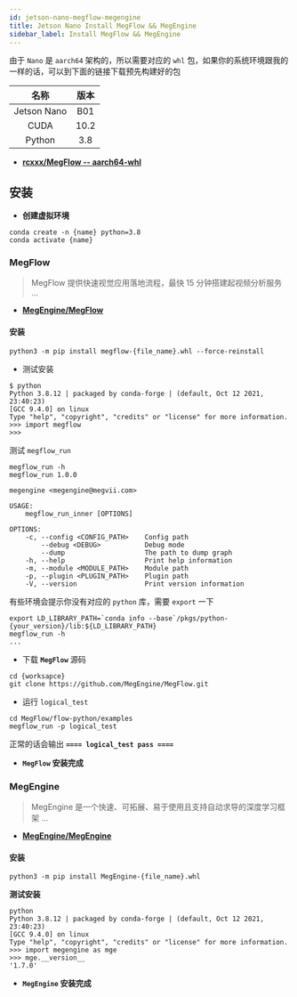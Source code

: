 ```yaml
---
id: jetson-nano-megflow-megengine
title: Jetson Nano Install MegFlow && MegEngine
sidebar_label: Install MegFlow && MegEngine
---
```


由于 `Nano` 是 `aarch64` 架构的，所以需要对应的 `whl` 包，如果你的系统环境跟我的一样的话，可以到下面的链接下载预先构建好的包

名称 | 版本 |
:---------:|:----------:
 Jetson Nano | B01 
 CUDA | 10.2 
 Python | 3.8 

- **[rcxxx/MegFlow -- aarch64-whl](https://github.com/rcxxx/MegFlow/releases/tag/aarch64-whl)**

## 安装

- **创建虚拟环境**

``` shell
conda create -n {name} python=3.8
conda activate {name}
```

### MegFlow

> MegFlow 提供快速视觉应用落地流程，最快 15 分钟搭建起视频分析服务 ...

- **[MegEngine/MegFlow](https://github.com/MegEngine/MegFlow)**

#### 安装

``` shell
python3 -m pip install megflow-{file_name}.whl --force-reinstall
```

- 测试安装

``` shell
$ python
Python 3.8.12 | packaged by conda-forge | (default, Oct 12 2021, 23:40:23)
[GCC 9.4.0] on linux
Type "help", "copyright", "credits" or "license" for more information.
>>> import megflow
>>>
```

测试 `megflow_run`

``` shell
megflow_run -h
megflow_run 1.0.0

megengine <megengine@megvii.com>

USAGE:
    megflow_run_inner [OPTIONS]

OPTIONS:
    -c, --config <CONFIG_PATH>    Config path
        --debug <DEBUG>           Debug mode
        --dump                    The path to dump graph
    -h, --help                    Print help information
    -m, --module <MODULE_PATH>    Module path
    -p, --plugin <PLUGIN_PATH>    Plugin path
    -V, --version                 Print version information
```

有些环境会提示你没有对应的 `python` 库，需要 `export` 一下

```
export LD_LIBRARY_PATH=`conda info --base`/pkgs/python-{your_version}/lib:${LD_LIBRARY_PATH}
megflow_run -h
...
```

- 下载 **`MegFlow`** 源码

``` shell
cd {worksapce}
git clone https://github.com/MegEngine/MegFlow.git
```

- 运行 `logical_test`

``` shell
cd MegFlow/flow-python/examples
megflow_run -p logical_test
```
正常的话会输出 **`==== logical_test pass ====`**

- **`MegFlow` 安装完成**

### MegEngine

> MegEngine 是一个快速、可拓展、易于使用且支持自动求导的深度学习框架 ...

- **[MegEngine/MegEngine](https://github.com/MegEngine/MegEngine)**

#### 安装

```
python3 -m pip install MegEngine-{file_name}.whl
```

**测试安装**

```
python
Python 3.8.12 | packaged by conda-forge | (default, Oct 12 2021, 23:40:23)
[GCC 9.4.0] on linux
Type "help", "copyright", "credits" or "license" for more information.
>>> import megengine as mge
>>> mge.__version__
'1.7.0'
```

- **`MegEngine` 安装完成**


<!-- compiled `whl` package built on `Jetson Nano`

- [x] **[MegEngine/MegFlow](https://github.com/MegEngine/MegFlow)**

- [x] **[MegEngine/MegEngine](https://github.com/MegEngine/MegEngine)** -->